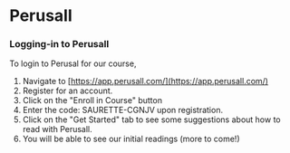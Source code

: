 # Perusall

### Logging-in to Perusall

To login to Perusal for our course, 

1. Navigate to [https://app.perusall.com/](https://app.perusall.com/)
2. Register for an account. 
3. Click on the "Enroll in Course" button
4. Enter the code: SAURETTE-CGNJV upon registration.
5. Click on the "Get Started" tab to see some suggestions about how to read with Perusall. 
6. You will be able to see our initial readings \(more to come!\)

